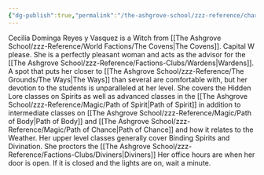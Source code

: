 ```yaml
---
{"dg-publish":true,"permalink":"/the-ashgrove-school/zzz-reference/characters/masters/cecilia-dominga-reyes-y-vasquez/"}
---
```


Cecilia Dominga Reyes y Vasquez is a Witch from [[The Ashgrove School/zzz-Reference/World Factions/The Covens\|The Covens]]. Capital W please. She is a perfectly pleasant woman and acts as the advisor for the [[The Ashgrove School/zzz-Reference/Factions-Clubs/Wardens\|Wardens]]. A spot that puts her closer to [[The Ashgrove School/zzz-Reference/The Grounds/The Ways\|The Ways]] than several are comfortable with, but her devotion to the students is unparalleled at her level. She covers the Hidden Lore classes on Spirits as well as advanced classes in the [[The Ashgrove School/zzz-Reference/Magic/Path of Spirit\|Path of Spirit]] in addition to intermediate classes on [[The Ashgrove School/zzz-Reference/Magic/Path of Body\|Path of Body]] and [[The Ashgrove School/zzz-Reference/Magic/Path of Chance\|Path of Chance]] and how it relates to the Weather. Her upper level classes generally cover Binding Spirits and Divination. She proctors the [[The Ashgrove School/zzz-Reference/Factions-Clubs/Diviners\|Diviners]] Her office hours are when her door is open. If it is closed and the lights are on, wait a minute. 

